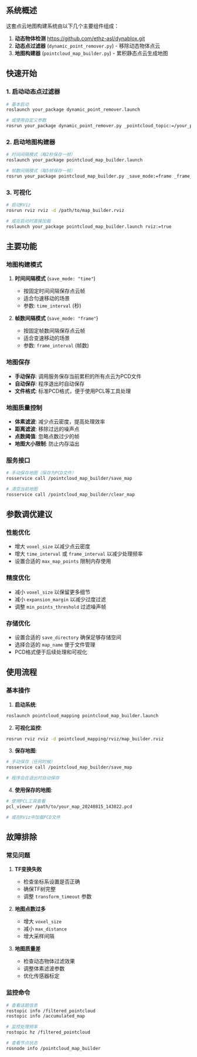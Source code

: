## 系统概述

这套点云地图构建系统由以下几个主要组件组成：

1. **动态物体检测** https://github.com/ethz-asl/dynablox.git
2. **动态点过滤器** (`dynamic_point_remover.py`) - 移除动态物体点云
3. **地图构建器** (`pointcloud_map_builder.py`) - 累积静态点云生成地图


## 快速开始

### 1. 启动动态点过滤器
```bash
# 基本启动
roslaunch your_package dynamic_point_remover.launch

# 或使用自定义参数
rosrun your_package dynamic_point_remover.py _pointcloud_topic:=/your_pointcloud _marker_topic:=/your_markers
```

### 2. 启动地图构建器
```bash
# 时间间隔模式（每2秒保存一帧）
roslaunch your_package pointcloud_map_builder.launch

# 帧数间隔模式（每5帧保存一帧）
rosrun your_package pointcloud_map_builder.py _save_mode:=frame _frame_interval:=5
```

### 3. 可视化
```bash
# 启动RViz
rosrun rviz rviz -d /path/to/map_builder.rviz

# 或在启动时直接加载
roslaunch your_package pointcloud_map_builder.launch rviz:=true
```

## 主要功能

### 地图构建模式

1. **时间间隔模式** (`save_mode: "time"`)
   - 按固定时间间隔保存点云帧
   - 适合匀速移动的场景
   - 参数: `time_interval` (秒)

2. **帧数间隔模式** (`save_mode: "frame"`)
   - 按固定帧数间隔保存点云帧
   - 适合变速移动的场景
   - 参数: `frame_interval` (帧数)

### 地图保存

- **手动保存**: 调用服务保存当前累积的所有点云为PCD文件
- **自动保存**: 程序退出时自动保存
- **文件格式**: 标准PCD格式，便于使用PCL等工具处理

### 地图质量控制

- **体素滤波**: 减少点云密度，提高处理效率
- **距离滤波**: 移除过远的噪声点
- **点数阈值**: 忽略点数过少的帧
- **地图大小限制**: 防止内存溢出

### 服务接口

```bash
# 手动保存地图（保存为PCD文件）
rosservice call /pointcloud_map_builder/save_map

# 清空当前地图
rosservice call /pointcloud_map_builder/clear_map
```


## 参数调优建议

### 性能优化
- 增大 `voxel_size` 以减少点云密度
- 增大 `time_interval` 或 `frame_interval` 以减少处理频率
- 设置合适的 `max_map_points` 限制内存使用

### 精度优化
- 减小 `voxel_size` 以保留更多细节
- 减小 `expansion_margin` 以减少过度过滤
- 调整 `min_points_threshold` 过滤噪声帧

### 存储优化
- 设置合适的 `save_directory` 确保足够存储空间
- 选择合适的 `map_name` 便于文件管理
- PCD格式便于后续处理和可视化

## 使用流程

### 基本操作

1. **启动系统**:
```bash
roslaunch pointcloud_mapping pointcloud_map_builder.launch
```

2. **可视化监控**:
```bash
rosrun rviz rviz -d pointcloud_mapping/rviz/map_builder.rviz
```

3. **保存地图**:
```bash
# 手动保存（任何时候）
rosservice call /pointcloud_map_builder/save_map

# 程序会在退出时自动保存
```

4. **使用保存的地图**:
```bash
# 使用PCL工具查看
pcl_viewer /path/to/your_map_20240815_143022.pcd

# 或在RViz中加载PCD文件
```

## 故障排除

### 常见问题

1. **TF变换失败**
   - 检查坐标系设置是否正确
   - 确保TF树完整
   - 调整 `transform_timeout` 参数

2. **地图点数过多**
   - 增大 `voxel_size`
   - 减小 `max_distance`
   - 增大采样间隔

3. **地图质量差**
   - 检查动态物体过滤效果
   - 调整体素滤波参数
   - 优化传感器标定

### 监控命令
```bash
# 查看话题信息
rostopic info /filtered_pointcloud
rostopic info /accumulated_map

# 监控处理频率
rostopic hz /filtered_pointcloud

# 查看节点状态
rosnode info /pointcloud_map_builder
```